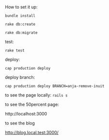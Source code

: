 How to set it up:

`bundle install`

`rake db:create`

`rake db:migrate`

test:

`rake test`

deploy:

`cap production deploy`

deploy branch:

`cap production deploy BRANCH=anja-remove-inuit`

to see the page locally:
`rails s`

to see the 50percent page:

http://localhost:3000

to see the blog

http://blog.local.test:3000/

